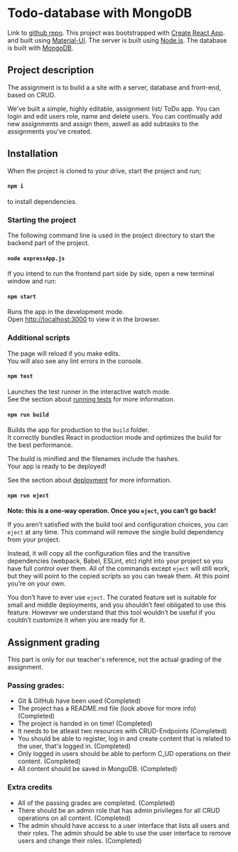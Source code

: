 # Todo-database with MongoDB

Link to [github repo](https://github.com/ChristianAgren/todo-database).
This project was bootstrapped with [Create React App](https://github.com/facebook/create-react-app).
and built using [Material-UI](https://material-ui.com/getting-started/installation/).
The server is built using [Node.js](https://nodejs.org/en/).
The database is built with [MongoDB](https://docs.mongodb.com/guides/).

## Project description

The assignment is to build a a site with a server, database and front-end, based on CRUD.

We've built a simple, highly editable, assignment list/ ToDo app.
You can login and edit users role, name and delete users.
You can continually add new assignments and assign them, aswell as add subtasks to the assignments you've created.

## Installation

When the project is cloned to your drive, start the project and run;

#### `npm i`

to install dependencies.

### Starting the project

The following command line is used in the project directory to start the backend part of the project.

#### `node expressApp.js`

If you intend to run the frontend part side by side, open a new terminal window and run:

#### `npm start`

Runs the app in the development mode.<br />
Open [http://localhost:3000](http://localhost:3000) to view it in the browser.

### Additional scripts

The page will reload if you make edits.<br />
You will also see any lint errors in the console.

#### `npm test`

Launches the test runner in the interactive watch mode.<br />
See the section about [running tests](https://facebook.github.io/create-react-app/docs/running-tests) for more information.

#### `npm run build`

Builds the app for production to the `build` folder.<br />
It correctly bundles React in production mode and optimizes the build for the best performance.

The build is minified and the filenames include the hashes.<br />
Your app is ready to be deployed!

See the section about [deployment](https://facebook.github.io/create-react-app/docs/deployment) for more information.

#### `npm run eject`

**Note: this is a one-way operation. Once you `eject`, you can’t go back!**

If you aren’t satisfied with the build tool and configuration choices, you can `eject` at any time. This command will remove the single build dependency from your project.

Instead, it will copy all the configuration files and the transitive dependencies (webpack, Babel, ESLint, etc) right into your project so you have full control over them. All of the commands except `eject` will still work, but they will point to the copied scripts so you can tweak them. At this point you’re on your own.

You don’t have to ever use `eject`. The curated feature set is suitable for small and middle deployments, and you shouldn’t feel obligated to use this feature. However we understand that this tool wouldn’t be useful if you couldn’t customize it when you are ready for it.

## Assignment grading

This part is only for our teacher's reference, not the actual grading of the assignment.

### Passing grades:

- Git & GitHub have been used (Completed)
- The project has a README.md file (look above for more info) (Completed)
- The project is handed in on time! (Completed)
- It needs to be atleast two resources with CRUD-Endpoints (Completed)
- You should be able to register, log in and create content that is related to the user, that's logged in. (Completed)
- Only logged in users should be able to perform C_UD operations on their content. (Completed)
- All content should be saved in MongoDB. (Completed)


### Extra credits

- All of the passing grades are completed. (Completed)
- There should be an admin role that has admin privileges for all CRUD operations on all content. (Completed)
- The admin should have access to a user interface that lists all users and their roles. The admin should be able to use the user interface to remove users and change their roles. (Completed)


